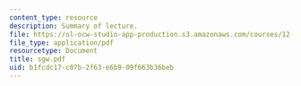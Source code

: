 ```yaml
---
content_type: resource
description: Summary of lecture.
file: https://ol-ocw-studio-app-production.s3.amazonaws.com/courses/12-802-wave-motions-in-the-ocean-and-atmosphere-spring-2004/b1fcdc17c07b2f63e6b909f663b36beb_sgw.pdf
file_type: application/pdf
resourcetype: Document
title: sgw.pdf
uid: b1fcdc17-c07b-2f63-e6b9-09f663b36beb
---
```


